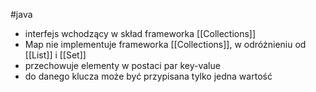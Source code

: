 #java 

- interfejs wchodzący w skład frameworka [[Collections]]
- Map nie implementuje frameworka [[Collections]], w odróżnieniu od [[List]] i [[Set]] 
- przechowuje elementy w postaci par key-value
- do danego klucza może być przypisana tylko jedna wartość